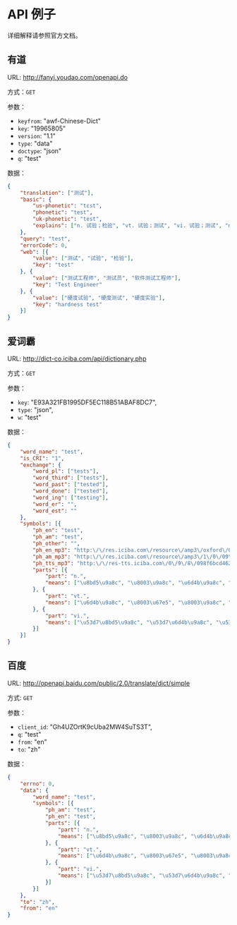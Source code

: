 # API 例子

详细解释请参照官方文档。

## 有道

URL: <http://fanyi.youdao.com/openapi.do>

方式：`GET`

参数：

* `keyfrom`: "awf-Chinese-Dict"
* `key`: "19965805"
* `version`: "1.1"
* `type`: "data"
* `doctype`: "json"
* `q`: "test"

数据：

```json
{
    "translation": ["测试"],
    "basic": {
        "us-phonetic": "tɛst",
        "phonetic": "test",
        "uk-phonetic": "test",
        "explains": ["n. 试验；检验", "vt. 试验；测试", "vi. 试验；测试", "n. (Test)人名；(英)特斯特"]
    },
    "query": "test",
    "errorCode": 0,
    "web": [{
        "value": ["测试", "试验", "检验"],
        "key": "test"
    }, {
        "value": ["测试工程师", "测试员", "软件测试工程师"],
        "key": "Test Engineer"
    }, {
        "value": ["硬度试验", "硬度测试", "硬度实验"],
        "key": "hardness test"
    }]
}
```

## 爱词霸

URL: <http://dict-co.iciba.com/api/dictionary.php>

方式：`GET`

参数：

* `key`: "E93A321FB1995DF5EC118B51ABAF8DC7",
* `type`: "json",
* `w`: "test"

数据：

```json
{
    "word_name": "test",
    "is_CRI": "1",
    "exchange": {
        "word_pl": ["tests"],
        "word_third": ["tests"],
        "word_past": ["tested"],
        "word_done": ["tested"],
        "word_ing": ["testing"],
        "word_er": "",
        "word_est": ""
    },
    "symbols": [{
        "ph_en": "test",
        "ph_am": "test",
        "ph_other": "",
        "ph_en_mp3": "http:\/\/res.iciba.com\/resource\/amp3\/oxford\/0\/72\/b8\/72b81c9d32113317d5c83a1bd78d85ac.mp3",
        "ph_am_mp3": "http:\/\/res.iciba.com\/resource\/amp3\/1\/0\/09\/8f\/098f6bcd4621d373cade4e832627b4f6.mp3",
        "ph_tts_mp3": "http:\/\/res-tts.iciba.com\/0\/9\/8\/098f6bcd4621d373cade4e832627b4f6.mp3",
        "parts": [{
            "part": "n.",
            "means": ["\u8bd5\u9a8c", "\u8003\u9a8c", "\u6d4b\u9a8c", "\u5316\u9a8c"]
        }, {
            "part": "vt.",
            "means": ["\u6d4b\u9a8c", "\u8003\u67e5", "\u8003\u9a8c", "\u52d8\u63a2"]
        }, {
            "part": "vi.",
            "means": ["\u53d7\u8bd5\u9a8c", "\u53d7\u6d4b\u9a8c", "\u53d7\u8003\u9a8c", "\u6d4b\u5f97\u7ed3\u679c"]
        }]
    }]
}
```

## 百度

URL: <http://openapi.baidu.com/public/2.0/translate/dict/simple>

方式: `GET`

参数：

* `client_id`: "Gh4UZOrtK9cUba2MW4SuTS3T",
* `q`: "test"
* `from`: "en"
* `to`: "zh"

数据：

```json
{
    "errno": 0,
    "data": {
        "word_name": "test",
        "symbols": [{
            "ph_am": "test",
            "ph_en": "test",
            "parts": [{
                "part": "n.",
                "means": ["\u8bd5\u9a8c", "\u8003\u9a8c", "\u6d4b\u9a8c", "\u5316\u9a8c"]
            }, {
                "part": "vt.",
                "means": ["\u6d4b\u9a8c", "\u8003\u67e5", "\u8003\u9a8c", "\u52d8\u63a2"]
            }, {
                "part": "vi.",
                "means": ["\u53d7\u8bd5\u9a8c", "\u53d7\u6d4b\u9a8c", "\u53d7\u8003\u9a8c", "\u6d4b\u5f97\u7ed3\u679c"]
            }]
        }]
    },
    "to": "zh",
    "from": "en"
}
```
